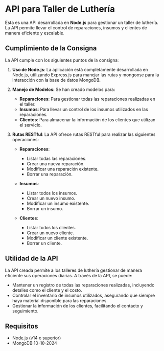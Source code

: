 # API para Taller de Luthería

Esta es una API desarrollada en **Node.js** para gestionar un taller de luthería. La API permite llevar el control de reparaciones, insumos y clientes de manera eficiente y escalable.

## Cumplimiento de la Consigna

La API cumple con los siguientes puntos de la consigna:

1. **Uso de Node.js**: La aplicación está completamente desarrollada en Node.js, utilizando Express.js para manejar las rutas y mongoose para la interacción con la base de datos MongoDB.

2. **Manejo de Modelos**: Se han creado modelos para:
   - **Reparaciones**: Para gestionar todas las reparaciones realizadas en el taller.
   - **Insumos**: Para llevar un control de los insumos utilizados en las reparaciones.
   - **Clientes**: Para almacenar la información de los clientes que utilizan el servicio.

3. **Rutas RESTful**: La API ofrece rutas RESTful para realizar las siguientes operaciones:
   - **Reparaciones**:
     - Listar todas las reparaciones.
     - Crear una nueva reparación.
     - Modificar una reparación existente.
     - Borrar una reparación.

   - **Insumos**:
     - Listar todos los insumos.
     - Crear un nuevo insumo.
     - Modificar un insumo existente.
     - Borrar un insumo.

   - **Clientes**:
     - Listar todos los clientes.
     - Crear un nuevo cliente.
     - Modificar un cliente existente.
     - Borrar un cliente.

## Utilidad de la API

La API creada permite a los talleres de luthería gestionar de manera eficiente sus operaciones diarias. A través de la API, se puede:

- Mantener un registro de todas las reparaciones realizadas, incluyendo detalles como el cliente y el costo.
- Controlar el inventario de insumos utilizados, asegurando que siempre haya material disponible para las reparaciones.
- Gestionar la información de los clientes, facilitando el contacto y seguimiento.

## Requisitos

- Node.js (v14 o superior)
- MongoDB
10-10-2024